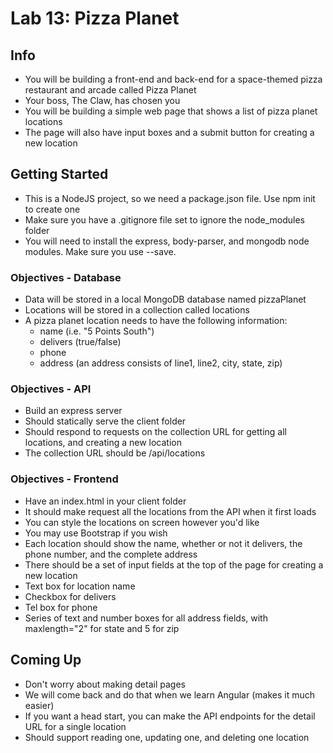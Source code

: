 # Lab 13: Pizza Planet

## Info

* You will be building a front-end and back-end for a space-themed pizza restaurant and arcade called Pizza Planet
* Your boss, The Claw, has chosen you
* You will be building a simple web page that shows a list of pizza planet locations
* The page will also have input boxes and a submit button for creating a new location

## Getting Started

* This is a NodeJS project, so we need a package.json file. Use npm init to create one
* Make sure you have a .gitignore file set to ignore the node_modules folder
* You will need to install the express, body-parser, and mongodb node modules. Make sure you use --save.

### Objectives - Database

* Data will be stored in a local MongoDB database named pizzaPlanet
* Locations will be stored in a collection called locations
* A pizza planet location needs to have the following information:
  * name (i.e. "5 Points South") 
  * delivers (true/false)
  * phone
  * address (an address consists of line1, line2, city, state, zip)

### Objectives - API

* Build an express server
* Should statically serve the client folder
* Should respond to requests on the collection URL for getting all locations, and creating a new location
* The collection URL should be /api/locations

### Objectives - Frontend

* Have an index.html in your client folder
* It should make request all the locations from the API when it first loads
* You can style the locations on screen however you'd like
* You may use Bootstrap if you wish
* Each location should show the name, whether or not it delivers, the phone number, and the complete address
* There should be a set of input fields at the top of the page for creating a new location
* Text box for location name
* Checkbox for delivers
* Tel box for phone
* Series of text and number boxes for all address fields, with maxlength="2" for state and 5 for zip

## Coming Up

* Don't worry about making detail pages
* We will come back and do that when we learn Angular (makes it much easier)
* If you want a head start, you can make the API endpoints for the detail URL for a single location
* Should support reading one, updating one, and deleting one location
